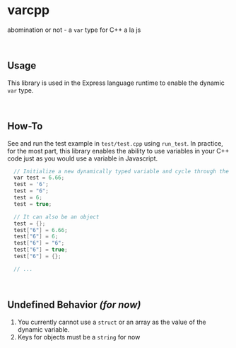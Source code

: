 # varcpp
abomination or not - a `var` type for C++ a la js

<br>

## Usage

This library is used in the Express language runtime to enable the dynamic `var` type.

<br>

## How-To

See and run the test example in `test/test.cpp` using `run_test`.
In practice, for the most part, this library enables the ability to use variables in your C++ code just as you would use a variable in Javascript.

```cpp
  // Initialize a new dynamically typed variable and cycle through the primitive types
  var test = 6.66;
  test = '6';
  test = "6";
  test = 6;
  test = true;

  // It can also be an object
  test = {};
  test["6"] = 6.66;
  test["6"] = 6;
  test["6"] = "6";
  test["6"] = true;
  test["6"] = {};

  // ...
```

<br>

## Undefined Behavior _(for now)_

1) You currently cannot use a `struct` or an array as the value of the dynamic variable.
2) Keys for objects must be a `string` for now